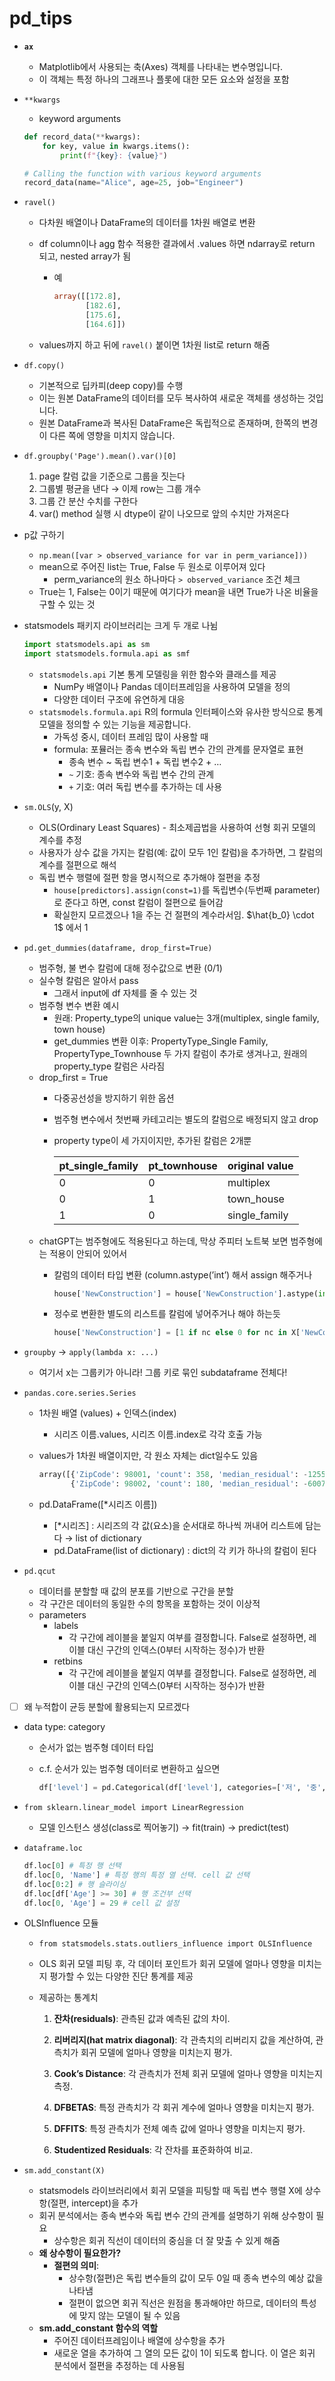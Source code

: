 # pd_tips

- **`ax`**
    - Matplotlib에서 사용되는 축(Axes) 객체를 나타내는 변수명입니다.
    - 이 객체는 특정 하나의 그래프나 플롯에 대한 모든 요소와 설정을 포함
- `**kwargs`
    - keyword arguments
    
    ```python
    def record_data(**kwargs):
        for key, value in kwargs.items():
            print(f"{key}: {value}")
    
    # Calling the function with various keyword arguments
    record_data(name="Alice", age=25, job="Engineer")
    ```
    
- `ravel()`
    - 다차원 배열이나 DataFrame의 데이터를 1차원 배열로 변환
    - df column이나 agg 함수 적용한 결과에서 .values 하면 ndarray로 return 되고, nested array가 됨
        - 예
            
            ```sql
            array([[172.8],
                   [182.6],
                   [175.6],
                   [164.6]])
            ```
            
    - values까지 하고 뒤에 `ravel()` 붙이면 1차원 list로 return 해줌
- `df.copy()`
    - 기본적으로 딥카피(deep copy)를 수행
    - 이는 원본 DataFrame의 데이터를 모두 복사하여 새로운 객체를 생성하는 것입니다.
    - 원본 DataFrame과 복사된 DataFrame은 독립적으로 존재하며, 한쪽의 변경이 다른 쪽에 영향을 미치지 않습니다.
- `df.groupby('Page').mean().var()[0]`
    1. page 칼럼 값을 기준으로 그룹을 짓는다 
    2. 그룹별 평균을 낸다 → 이제 row는 그룹 개수
    3. 그룹 간 분산 수치를 구한다 
    4. var() method 실행 시 dtype이 같이 나오므로 앞의 수치만 가져온다 
- p값 구하기
    - `np.mean([var > observed_variance for var in perm_variance]))`
    - mean으로 주어진 list는 True, False 두 원소로 이루어져 있다
        - perm_variance의 원소 하나마다 `> observed_variance` 조건 체크
    - True는 1, False는 0이기 때문에 여기다가 mean을 내면 True가 나온 비율을 구할 수 있는 것
- statsmodels 패키지 라이브러리는 크게 두 개로 나뉨
    
    ```python
    import statsmodels.api as sm
    import statsmodels.formula.api as smf
    ```
    
    - `statsmodels.api` 기본 통계 모델링을 위한 함수와 클래스를 제공
        - NumPy 배열이나 Pandas 데이터프레임을 사용하여 모델을 정의
        - 다양한 데이터 구조에 유연하게 대응
    - `statsmodels.formula.api` R의 formula 인터페이스와 유사한 방식으로 통계 모델을 정의할 수 있는 기능을 제공합니다.
        - 가독성 중시, 데이터 프레임 많이 사용할 때
        - formula: 포뮬러는 종속 변수와 독립 변수 간의 관계를 문자열로 표현
            - 종속 변수 ~ 독립 변수1 + 독립 변수2 + …
            - `~` 기호: 종속 변수와 독립 변수 간의 관계
            - `+` 기호: 여러 독립 변수를 추가하는 데 사용
- `sm.OLS`(y, X)
    - OLS(Ordinary Least Squares) - 최소제곱법을 사용하여 선형 회귀 모델의 계수를 추정
    - 사용자가 상수 값을 가지는 칼럼(예: 값이 모두 1인 칼럼)을 추가하면, 그 칼럼의 계수를 절편으로 해석
    - 독립 변수 행렬에 절편 항을 명시적으로 추가해야 절편을 추정
        - `house[predictors].assign(const=1)`를 독립변수(두번째 parameter)로 준다고 하면, const 칼럼이 절편으로 들어감
        - 확실한지 모르겠으나 1을 주는 건 절편의 계수라서임. $\hat{b_0} \cdot 1$ 에서 1
- `pd.get_dummies(dataframe, drop_first=True)`
    - 범주형, 불 변수 칼럼에 대해 정수값으로 변환 (0/1)
    - 실수형 칼럼은 알아서 pass
        - 그래서 input에 df 자체를 줄 수 있는 것
    - 범주형 변수 변환 예시
        - 원래: Property_type의 unique value는 3개(multiplex, single family, town house)
        - get_dummies 변환 이후: PropertyType_Single Family, PropertyType_Townhouse 두 가지 칼럼이 추가로 생겨나고, 원래의 property_type 칼럼은 사라짐
    - drop_first = True
        - 다중공선성을 방지하기 위한 옵션
        - 범주형 변수에서 첫번째 카테고리는 별도의 칼럼으로 배정되지 않고 drop
        - property type이 세 가지이지만, 추가된 칼럼은 2개뿐
            
            
            | pt_single_family | pt_townhouse | original value |
            | --- | --- | --- |
            | 0 | 0 | multiplex |
            | 0 | 1 | town_house |
            | 1 | 0 | single_family |
    - chatGPT는 범주형에도 적용된다고 하는데, 막상 주피터 노트북 보면 범주형에는 적용이 안되어 있어서
        - 칼럼의 데이터 타입 변환 (column.astype(’int’) 해서 assign 해주거나
            
            ```python
            house['NewConstruction'] = house['NewConstruction'].astype(int).values
            ```
            
        - 정수로 변환한 별도의 리스트를 칼럼에 넣어주거나 해야 하는듯
            
            ```python
            house['NewConstruction'] = [1 if nc else 0 for nc in X['NewConstruction']]                        
            ```
            
- `groupby` → `apply(lambda x: ...)`
    - 여기서 x는 그룹키가 아니라! 그룹 키로 묶인 subdataframe 전체다!
- `pandas.core.series.Series`
    - 1차원 배열 (values) + 인덱스(index)
        - 시리즈 이름.values, 시리즈 이름.index로 각각 호출 가능
    - values가 1차원 배열이지만, 각 원소 자체는 dict일수도 있음
        
        ```python
        array([{'ZipCode': 98001, 'count': 358, 'median_residual': -125549.1294836502},
               {'ZipCode': 98002, 'count': 180, 'median_residual': -60076.24485961301}], dtype=object)
        ```
        
    - pd.DataFrame([*시리즈 이름])
        - [*시리즈] : 시리즈의 각 값(요소)을 순서대로 하나씩 꺼내어 리스트에 담는다 → list of dictionary
        - pd.DataFrame(list of dictionary) : dict의 각 키가 하나의 칼럼이 된다
- `pd.qcut`
    - 데이터를 분할할 때 값의 분포를 기반으로 구간을 분할
    - 각 구간은 데이터의 동일한 수의 항목을 포함하는 것이 이상적
    - parameters
        - labels
            - 각 구간에 레이블을 붙일지 여부를 결정합니다. False로 설정하면, 레이블 대신 구간의 인덱스(0부터 시작하는 정수)가 반환
        - retbins
            - 각 구간에 레이블을 붙일지 여부를 결정합니다. False로 설정하면, 레이블 대신 구간의 인덱스(0부터 시작하는 정수)가 반환
- [ ]  왜 누적합이 균등 분할에 활용되는지 모르겠다
- data type: category
    - 순서가 없는 범주형 데이터 타입
    - c.f. 순서가 있는 범주형 데이터로 변환하고 싶으면
        
        ```sql
        df['level'] = pd.Categorical(df['level'], categories=['저', '중', '고'], ordered=True)
        ```
        
- `from sklearn.linear_model import LinearRegression`
    - 모델 인스턴스 생성(class로 찍어놓기) → fit(train) → predict(test)
- `dataframe.loc`
    
    ```python
    df.loc[0] # 특정 행 선택
    df.loc[0, 'Name'] # 특정 행의 특정 열 선택. cell 값 선택
    df.loc[0:2] # 행 슬라이싱
    df.loc[df['Age'] >= 30] # 행 조건부 선택
    df.loc[0, 'Age'] = 29 # cell 값 설정 
    ```
    
- OLSInfluence 모듈
    - `from statsmodels.stats.outliers_influence import OLSInfluence`
    - OLS 회귀 모델 피팅 후, 각 데이터 포인트가 회귀 모델에 얼마나 영향을 미치는지 평가할 수 있는 다양한 진단 통계를 제공
    - 제공하는 통계치
        
        1.	**잔차(residuals)**: 관측된 값과 예측된 값의 차이.
        
        2.	**리버리지(hat matrix diagonal)**: 각 관측치의 리버리지 값을 계산하여, 관측치가 회귀 모델에 얼마나 영향을 미치는지 평가.
        
        3.	**Cook’s Distance**: 각 관측치가 전체 회귀 모델에 얼마나 영향을 미치는지 측정.
        
        4.	**DFBETAS**: 특정 관측치가 각 회귀 계수에 얼마나 영향을 미치는지 평가.
        
        5.	**DFFITS**: 특정 관측치가 전체 예측 값에 얼마나 영향을 미치는지 평가.
        
        6.	**Studentized Residuals**: 각 잔차를 표준화하여 비교.
        
- `sm.add_constant(X)`
    - statsmodels 라이브러리에서 회귀 모델을 피팅할 때 독립 변수 행렬 X에 상수항(절편, intercept)을 추가
    - 회귀 분석에서는 종속 변수와 독립 변수 간의 관계를 설명하기 위해 상수항이 필요
        - 상수항은 회귀 직선이 데이터의 중심을 더 잘 맞출 수 있게 해줌
    - **왜 상수항이 필요한가?**
        - **절편의 의미**:
            - 상수항(절편)은 독립 변수들의 값이 모두 0일 때 종속 변수의 예상 값을 나타냄
            - 절편이 없으면 회귀 직선은 원점을 통과해야만 하므로, 데이터의 특성에 맞지 않는 모델이 될 수 있음
    - **sm.add_constant 함수의 역할**
        - 주어진 데이터프레임이나 배열에 상수항을 추가
        - 새로운 열을 추가하여 그 열의 모든 값이 1이 되도록 합니다. 이 열은 회귀 분석에서 절편을 추정하는 데 사용됨